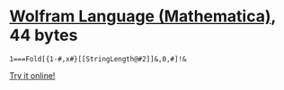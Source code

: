 # [Wolfram Language (Mathematica)], 44 bytes

    1===Fold[{1-#,x#}[[StringLength@#2]]&,0,#]!&

[Try it online!][TIO-kwg0wi5g]

[Wolfram Language (Mathematica)]: https://www.wolfram.com/wolframscript/
[TIO-kwg0wi5g]: https://tio.run/##y00syUjNTSzJTE78n6Zg@9/Q1tbWLT8nJbraUFdZp0K5Njo6uKQoMy/dJzUvvSTDQdkoNlZNx0BHOVZR7X8AUKIkWllB104hLVo5NlZBTUHfgau6ulaHS6FaKVgJSodDGX5KOgpKriDCLxxMusIkwILBEDIcSQFcQzCIwGMOXB02I9GMQbYBxUigUG3tfwA "Wolfram Language (Mathematica) – Try It Online"